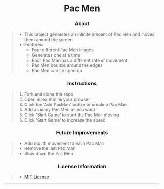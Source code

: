 # <div align="center">Pac Men</div>

### <div align="center">About</div>
> - This project generates an infinite amount of Pac Men and moves them around the screen 
> - Features:
>   - Four different Pac Men images
>   - Generates one at a time
>   - Each Pac Man has a different rate of movement
>   - Pac Men bounce around the edges
>   - Pac Men can be sped up

### <div align="center">Instructions</div>
> 1. Fork and clone this repo
> 2. Open index.html in your browser
> 3. Click the 'Add PacMan' button to create a Pac Man
> 4. Add as many Pac Men as you want
> 5. Click 'Start Game' to start the Pac Men moving
> 6. Click 'Start Game' to increase the speed

### <div align="center">Future Improvements</div>
> - Add mouth movement to each Pac Man
> - Remove the last Pac Man
> - Slow down the Pac Men

### <div align="center">License Information</div>
> - [MIT License](https://mit-license.org/)

***